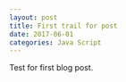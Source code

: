 ```yaml
---
layout: post
title: First trail for post
date: 2017-06-01
categories: Java Script
---
```



Test for first blog post.